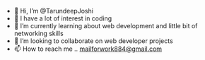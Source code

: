 - 👋 Hi, I’m @TarundeepJoshi
- 👀 I have a lot of interest in coding
- 🌱 I’m currently learning about web development and little bit of networking skills
- 💞️ I’m looking to collaborate on web developer projects
- 📫 How to reach me .. mailforwork884@gmail.com 

<!---
TarundeepJoshi/TarundeepJoshi is a ✨ special ✨ repository because its `README.md` (this file) appears on your GitHub profile.
You can click the Preview link to take a look at your changes.
--->
